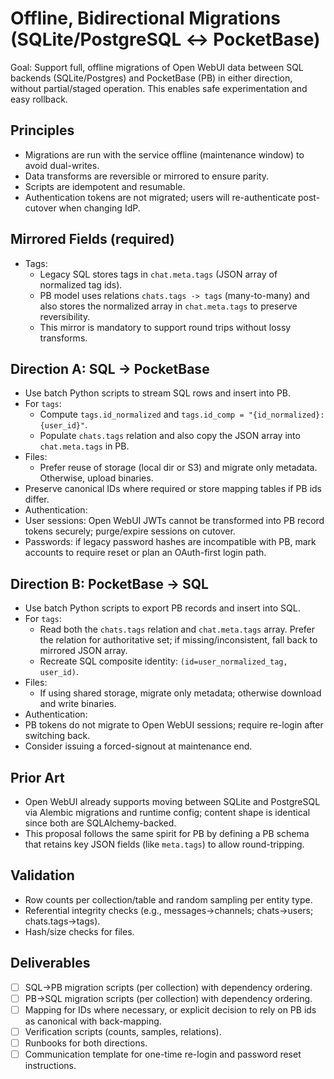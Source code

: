 # Offline, Bidirectional Migrations (SQLite/PostgreSQL ↔ PocketBase)

Goal: Support full, offline migrations of Open WebUI data between SQL backends (SQLite/Postgres) and PocketBase (PB) in either direction, without partial/staged operation. This enables safe experimentation and easy rollback.

## Principles
- Migrations are run with the service offline (maintenance window) to avoid dual-writes.
- Data transforms are reversible or mirrored to ensure parity.
- Scripts are idempotent and resumable.
 - Authentication tokens are not migrated; users will re-authenticate post-cutover when changing IdP.

## Mirrored Fields (required)
- Tags:
  - Legacy SQL stores tags in `chat.meta.tags` (JSON array of normalized tag ids).
  - PB model uses relations `chats.tags -> tags` (many-to-many) and also stores the normalized array in `chat.meta.tags` to preserve reversibility.
  - This mirror is mandatory to support round trips without lossy transforms.

## Direction A: SQL → PocketBase
- Use batch Python scripts to stream SQL rows and insert into PB.
- For `tags`:
  - Compute `tags.id_normalized` and `tags.id_comp = "{id_normalized}:{user_id}"`.
  - Populate `chats.tags` relation and also copy the JSON array into `chat.meta.tags` in PB.
- Files:
  - Prefer reuse of storage (local dir or S3) and migrate only metadata. Otherwise, upload binaries.
- Preserve canonical IDs where required or store mapping tables if PB ids differ.
 - Authentication:
  - User sessions: Open WebUI JWTs cannot be transformed into PB record tokens securely; purge/expire sessions on cutover.
  - Passwords: if legacy password hashes are incompatible with PB, mark accounts to require reset or plan an OAuth-first login path.

## Direction B: PocketBase → SQL
- Use batch Python scripts to export PB records and insert into SQL.
- For `tags`:
  - Read both the `chats.tags` relation and `chat.meta.tags` array. Prefer the relation for authoritative set; if missing/inconsistent, fall back to mirrored JSON array.
  - Recreate SQL composite identity: `(id=user_normalized_tag, user_id)`.
- Files:
  - If using shared storage, migrate only metadata; otherwise download and write binaries.
 - Authentication:
  - PB tokens do not migrate to Open WebUI sessions; require re-login after switching back.
  - Consider issuing a forced-signout at maintenance end.

## Prior Art
- Open WebUI already supports moving between SQLite and PostgreSQL via Alembic migrations and runtime config; content shape is identical since both are SQLAlchemy-backed.
- This proposal follows the same spirit for PB by defining a PB schema that retains key JSON fields (like `meta.tags`) to allow round-tripping.

## Validation
- Row counts per collection/table and random sampling per entity type.
- Referential integrity checks (e.g., messages→channels; chats→users; chats.tags→tags).
- Hash/size checks for files.

## Deliverables
- [ ] SQL→PB migration scripts (per collection) with dependency ordering.
- [ ] PB→SQL migration scripts (per collection) with dependency ordering.
- [ ] Mapping for IDs where necessary, or explicit decision to rely on PB ids as canonical with back-mapping.
- [ ] Verification scripts (counts, samples, relations).
- [ ] Runbooks for both directions.
 - [ ] Communication template for one-time re-login and password reset instructions.